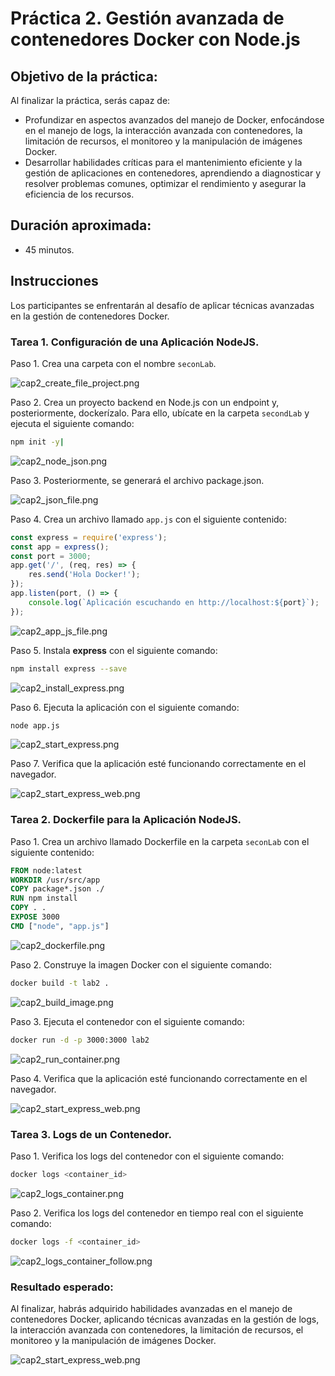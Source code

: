 # Práctica 2. Gestión avanzada de contenedores Docker con Node.js

## Objetivo de la práctica:
Al finalizar la práctica, serás capaz de:
- Profundizar en aspectos avanzados del manejo de Docker, enfocándose en el manejo de logs, la interacción avanzada con contenedores, la limitación de recursos, el monitoreo y la manipulación de imágenes Docker.
- Desarrollar habilidades críticas para el mantenimiento eficiente y la gestión de aplicaciones en contenedores, aprendiendo a diagnosticar y resolver problemas comunes, optimizar el rendimiento y asegurar la eficiencia de los recursos.

## Duración aproximada:
- 45 minutos.

## Instrucciones 
Los participantes se enfrentarán al desafío de aplicar técnicas avanzadas en la gestión de contenedores Docker.

### Tarea 1. Configuración de una Aplicación NodeJS.

Paso 1. Crea una carpeta con el nombre `seconLab`.

![cap2_create_file_project.png](../images/cap2_create_file_project.png)

Paso 2. Crea un proyecto backend en Node.js con un endpoint y, posteriormente, dockerízalo. Para ello, ubícate en la carpeta `secondLab` y ejecuta el siguiente comando:

```bash
npm init -y|
```

![cap2_node_json.png](../images/cao2_node_json.png)

Paso 3. Posteriormente, se generará el archivo package.json.

![cap2_json_file.png](../images/cap2_json_file.png)

Paso 4. Crea un archivo llamado `app.js` con el siguiente contenido:

```javascript
const express = require('express');
const app = express();
const port = 3000;
app.get('/', (req, res) => {
    res.send('Hola Docker!');
});
app.listen(port, () => {
    console.log(`Aplicación escuchando en http://localhost:${port}`);
});
```
![cap2_app_js_file.png](../images/cap2_app_js_file.png)

Paso 5. Instala **express** con el siguiente comando:

```bash
npm install express --save
```

![cap2_install_express.png](../images/cap2_install_express.png)

Paso 6. Ejecuta la aplicación con el siguiente comando:

```bash
node app.js
```

![cap2_start_express.png](../images/cap2_start_express.png)

Paso 7. Verifica que la aplicación esté funcionando correctamente en el navegador.

![cap2_start_express_web.png](../images/cap2_start_express_web.png)

### Tarea 2. Dockerfile para la Aplicación NodeJS.

Paso 1. Crea un archivo llamado Dockerfile en la carpeta `seconLab` con el siguiente contenido:

```dockerfile
FROM node:latest
WORKDIR /usr/src/app
COPY package*.json ./
RUN npm install
COPY . .
EXPOSE 3000
CMD ["node", "app.js"]
```

![cap2_dockerfile.png](../images/cap2_dockerfile.png)

Paso 2. Construye la imagen Docker con el siguiente comando:

```bash
docker build -t lab2 .
```

![cap2_build_image.png](../images/cap2_build_image.png)

Paso 3. Ejecuta el contenedor con el siguiente comando:

```bash
docker run -d -p 3000:3000 lab2
```

![cap2_run_container.png](../images/cap2_run_container.png)

Paso 4. Verifica que la aplicación esté funcionando correctamente en el navegador.

![cap2_start_express_web.png](../images/cap2_start_express_web.png)

### Tarea 3. Logs de un Contenedor.

Paso 1. Verifica los logs del contenedor con el siguiente comando:

```bash
docker logs <container_id>
```

![cap2_logs_container.png](../images/cap2_logs_container.png)

Paso 2. Verifica los logs del contenedor en tiempo real con el siguiente comando:

```bash
docker logs -f <container_id>
```

![cap2_logs_container_follow.png](../images/cap2_logs_container_follow.png)


### Resultado esperado:

Al finalizar, habrás adquirido habilidades avanzadas en el manejo de contenedores Docker, aplicando técnicas avanzadas en la gestión de logs, la interacción avanzada con contenedores, la limitación de recursos, el monitoreo y la manipulación de imágenes Docker.

![cap2_start_express_web.png](../images/cap2_start_express_web.png)

